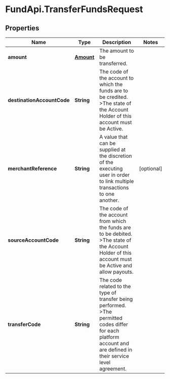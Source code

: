 # FundApi.TransferFundsRequest

## Properties

Name | Type | Description | Notes
------------ | ------------- | ------------- | -------------
**amount** | [**Amount**](Amount.md) | The amount to be transferred. | 
**destinationAccountCode** | **String** | The code of the account to which the funds are to be credited. &gt;The state of the Account Holder of this account must be Active. | 
**merchantReference** | **String** | A value that can be supplied at the discretion of the executing user in order to link multiple transactions to one another. | [optional] 
**sourceAccountCode** | **String** | The code of the account from which the funds are to be debited. &gt;The state of the Account Holder of this account must be Active and allow payouts. | 
**transferCode** | **String** | The code related to the type of transfer being performed. &gt;The permitted codes differ for each platform account and are defined in their service level agreement. | 


